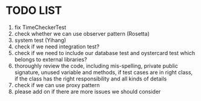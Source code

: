 # TODO LIST
1. fix TimeCheckerTest 
2. check whether we can use observer pattern (Rosetta)
3. system test (Yihang)
4. check if we need integration test? 
5. check if we need to include our database test and oystercard test which belongs to external libraries?
6. thoroughly review the code, including mis-spelling, private public signature, unused variable and methods, if test cases are in right class, if the class has the right responsibility and all kinds of details
7. check if we can use proxy pattern 
8. please add on if there are more issues we should consider
